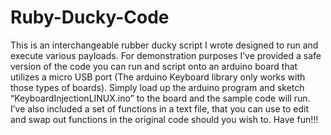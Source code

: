 # Ruby-Ducky-Code

This is an interchangeable rubber ducky script I wrote designed to run and execute various payloads. For demonstration purposes I’ve provided a safe version of the code you can run and script onto an arduino board that utilizes a micro USB port (The arduino Keyboard library only works with those types of boards). Simply load up the arduino program and sketch “KeyboardInjectionLINUX.ino” to the board and the sample code will run. I’ve also included a set of functions in a text file, that you can use to edit and swap out functions in the original code should you wish to. Have fun!!!
